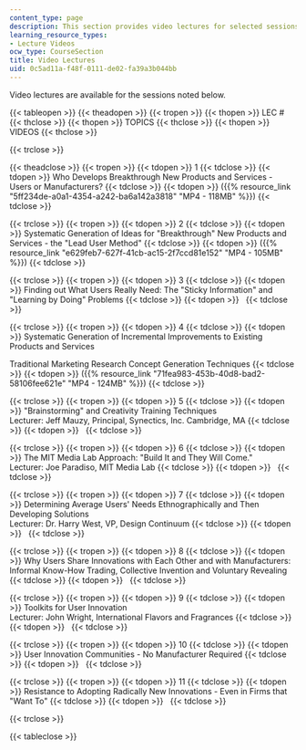 ```yaml
---
content_type: page
description: This section provides video lectures for selected sessions of the course.
learning_resource_types:
- Lecture Videos
ocw_type: CourseSection
title: Video Lectures
uid: 0c5ad11a-f48f-0111-de02-fa39a3b044bb
---
```


Video lectures are available for the sessions noted below.

{{< tableopen >}}
{{< theadopen >}}
{{< tropen >}}
{{< thopen >}}
LEC #
{{< thclose >}}
{{< thopen >}}
TOPICS
{{< thclose >}}
{{< thopen >}}
VIDEOS
{{< thclose >}}

{{< trclose >}}

{{< theadclose >}}
{{< tropen >}}
{{< tdopen >}}
1
{{< tdclose >}}
{{< tdopen >}}
Who Develops Breakthrough New Products and Services - Users or Manufacturers?
{{< tdclose >}}
{{< tdopen >}}
({{% resource_link "5ff234de-a0a1-4354-a242-ba6a142a3818" "MP4 - 118MB" %}})
{{< tdclose >}}

{{< trclose >}}
{{< tropen >}}
{{< tdopen >}}
2
{{< tdclose >}}
{{< tdopen >}}
Systematic Generation of Ideas for "Breakthrough" New Products and Services - the "Lead User Method"
{{< tdclose >}}
{{< tdopen >}}
({{% resource_link "e629feb7-627f-41cb-ac15-2f7ccd81e152" "MP4 - 105MB" %}})
{{< tdclose >}}

{{< trclose >}}
{{< tropen >}}
{{< tdopen >}}
3
{{< tdclose >}}
{{< tdopen >}}
Finding out What Users Really Need: The "Sticky Information" and "Learning by Doing" Problems
{{< tdclose >}}
{{< tdopen >}}
 
{{< tdclose >}}

{{< trclose >}}
{{< tropen >}}
{{< tdopen >}}
4
{{< tdclose >}}
{{< tdopen >}}
Systematic Generation of Incremental Improvements to Existing Products and Services  
  
Traditional Marketing Research Concept Generation Techniques
{{< tdclose >}}
{{< tdopen >}}
({{% resource_link "71fea983-453b-40d8-bad2-58106fee621e" "MP4 - 124MB" %}})
{{< tdclose >}}

{{< trclose >}}
{{< tropen >}}
{{< tdopen >}}
5
{{< tdclose >}}
{{< tdopen >}}
"Brainstorming" and Creativity Training Techniques  
Lecturer: Jeff Mauzy, Principal, Synectics, Inc. Cambridge, MA
{{< tdclose >}}
{{< tdopen >}}
 
{{< tdclose >}}

{{< trclose >}}
{{< tropen >}}
{{< tdopen >}}
6
{{< tdclose >}}
{{< tdopen >}}
The MIT Media Lab Approach: "Build It and They Will Come."  
Lecturer: Joe Paradiso, MIT Media Lab
{{< tdclose >}}
{{< tdopen >}}
 
{{< tdclose >}}

{{< trclose >}}
{{< tropen >}}
{{< tdopen >}}
7
{{< tdclose >}}
{{< tdopen >}}
Determining Average Users' Needs Ethnographically and Then Developing Solutions  
Lecturer: Dr. Harry West, VP, Design Continuum
{{< tdclose >}}
{{< tdopen >}}
 
{{< tdclose >}}

{{< trclose >}}
{{< tropen >}}
{{< tdopen >}}
8
{{< tdclose >}}
{{< tdopen >}}
Why Users Share Innovations with Each Other and with Manufacturers: Informal Know-How Trading, Collective Invention and Voluntary Revealing
{{< tdclose >}}
{{< tdopen >}}
 
{{< tdclose >}}

{{< trclose >}}
{{< tropen >}}
{{< tdopen >}}
9
{{< tdclose >}}
{{< tdopen >}}
Toolkits for User Innovation  
Lecturer: John Wright, International Flavors and Fragrances
{{< tdclose >}}
{{< tdopen >}}
 
{{< tdclose >}}

{{< trclose >}}
{{< tropen >}}
{{< tdopen >}}
10
{{< tdclose >}}
{{< tdopen >}}
User Innovation Communities - No Manufacturer Required
{{< tdclose >}}
{{< tdopen >}}
 
{{< tdclose >}}

{{< trclose >}}
{{< tropen >}}
{{< tdopen >}}
11
{{< tdclose >}}
{{< tdopen >}}
Resistance to Adopting Radically New Innovations - Even in Firms that "Want To"
{{< tdclose >}}
{{< tdopen >}}
 
{{< tdclose >}}

{{< trclose >}}

{{< tableclose >}}